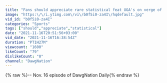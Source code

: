 ```yaml
---
title: "Fans should appreciate rare statistical feat UGA's on verge of accomplishing"
image: "https:\/\/i.ytimg.com\/vi\/b0f5i0-za4I\/hqdefault.jpg"
vid_id: "b0f5i0-za4I"
categories: "Sports"
tags: ["should","appreciate","statistical"]
date: "2021-11-16T20:51:56+03:00"
vid_date: "2021-11-16T16:38:54Z"
duration: "PT1H27M"
viewcount: "1600"
likeCount: "79"
dislikeCount: "0"
channel: "DawgNation"
---
```

{% raw %}--  Nov. 16 episode of DawgNation Daily{% endraw %}
